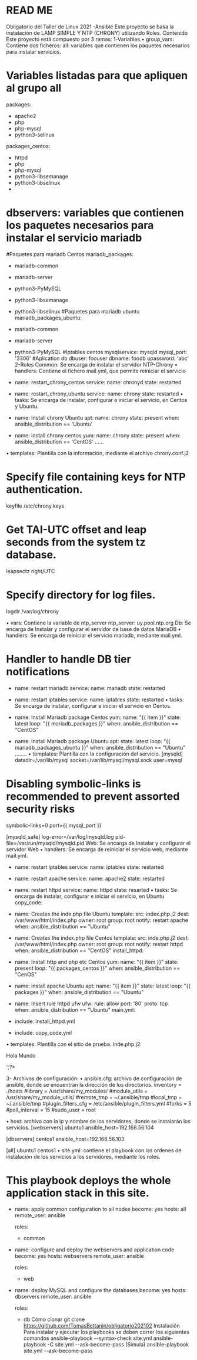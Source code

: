 # READ ME
Obligatorio del Taller de Linux 2021 -Ansible
Este proyecto se basa la instalación de LAMP SIMPLE Y NTP (CHRONY) utilizando Roles.
Contenido
Este proyecto está compuesto por 3 ramas:
1-Variables 
  •	group_vars:  Contiene dos ficheros:
	all: variables que contienen los paquetes necesarios para instalar servicios.
# Variables listadas para que apliquen al grupo all 
packages:
- apache2
- php
- php-mysql
- python3-selinux

packages_centos:
- httpd
- php
- php-mysql
- python3-libsemanage
- python3-libselinux
-
# dbservers: variables que contienen los paquetes necesarios para instalar el servicio mariadb
#Paquetes para mariadb Centos
mariadb_packages:
- mariadb-common
- mariadb-server
- python3-PyMySQL
- python3-libsemanage
- python3-libselinux
#Paquetes para mariadb ubuntu
mariadb_packages_ubuntu:
- mariadb-common
- mariadb-server
- python3-PyMySQL
#Iptables centos
mysqlservice: mysqld
mysql_port: '3306'
#Aplication db
dbuser: foouser
dbname: foodb
upassword: 'abc'
2-Roles
Common: Se encarga de instalar el servidor NTP-Chrony
•	handlers: Contiene el fichero mail.yml, que permite reiniciar el servicio
- name: restart_chrony_centos
  service:
    name: chronyd
    state: restarted

- name: restart_chrony_ubuntu
  service: 
    name: chrony
    state: restarted
•	tasks: Se encarga de instalar, configurar e iniciar el servicio, en Centos y Ubuntu.
- name: Install chrony Ubuntu
  apt:
    name: chrony
    state: present
  when: ansible_distribution == 'Ubuntu'
   

- name: install chrony centos
  yum:
    name: chrony
    state: present
  when: ansible_distribution == 'CentOS'
……

•	templates: Plantilla con la información, mediante el archivo  chrony.conf.j2
# Specify file containing keys for NTP authentication.
keyfile /etc/chrony.keys

# Get TAI-UTC offset and leap seconds from the system tz database.
leapsectz right/UTC

# Specify directory for log files.
logdir /var/log/chrony

•	vars: Contiene la variable de ntp_server
ntp_server: uy.pool.ntp.org
Db: Se encarga de Instalar y configurar el servidor de base de datos MariaDB
•	handlers: Se encarga de reiniciar el servicio mariadb, mediante mail.yml.
# Handler to handle DB tier notifications

- name: restart mariadb
  service:
    name: mariadb
    state: restarted

- name: restart iptables
  service:
    name: iptables
    state: restarted
•	tasks: Se encarga de instalar, configurar e iniciar el servicio en Centos.
- name: Install Mariadb package Centos
  yum:
    name: "{{ item }}"
    state: latest
  loop: "{{ mariadb_packages }}"
  when: ansible_distribution == "CentOS"

- name: Install Mariadb package Ubuntu
  apt:
    state: latest
    loop: "{{ mariadb_packages_ubuntu }}" 
  when: ansible_distribution == "Ubuntu"
……..
•	templates: Plantilla con la configuración del servicio.
[mysqld]
datadir=/var/lib/mysql
socket=/var/lib/mysql/mysql.sock
user=mysql
# Disabling symbolic-links is recommended to prevent assorted security risks
symbolic-links=0
port={{ mysql_port }}

[mysqld_safe]
log-error=/var/log/mysqld.log
pid-file=/var/run/mysqld/mysqld.pid
Web: Se encarga de Instalar y configurar el servidor Web 
•	handlers: Se encarga de reiniciar el servicio web, mediante mail.yml.
- name: restart iptables
  service:
    name: iptables
    state: restarted

- name: restart apache
  service: 
    name: apache2
    state: restarted
  
- name: restart httpd
  service:
    name: httpd
    state: resarted
•	tasks: Se encarga de instalar, configurar e iniciar el servicio, en Ubuntu
copy_code:
- name: Creates the inde.php file Ubuntu
  template:
    src: index.php.j2
    dest: /var/www/html/index.php
    owner: root
    group: root
  notify: restart apache   
  when: ansible_distribution == "Ubuntu"

- name: Creates the index.php file Centos
  template:
    src: inde.php.j2
    dest: /var/www/html/index.php
    owner: root
    group: root
  notify: restart httpd
  when: ansible_distribution == "CentOS"
	install_httpd:
- name: Install http and php etc Centos
  yum:
    name: "{{ item }}"
    state: present
  loop: "{{ packages_centos }}" 
  when: ansible_distribution == "CenOS" 

- name: install apache Ubuntu
  apt: 
    name: "{{ item }}"
    state: latest
  loop: "{{ packages }}"
  when: ansible_distribution == "Ubuntu"

- name: Insert rule httpd ufw
  ufw:
    rule: allow
    port: '80'
    proto: tcp    
  when: ansible_distribution == "Ubuntu"
	main.yml: 
- include: install_httpd.yml
- include: copy_code.yml

•	templates: Plantilla con el sitio de prueba.
Inde.php.j2:
<html>
 <head>
  <title> Prueba de  PHP </title>
 </head>
 <body>
 <?phpecho '<p>Hola Mundo</p>';?>
 </body>
</html>
 

3- Archivos de configuración:
•	ansible.cfg: archivo de configuración de ansible, donde se encuentran la dirección de los directorios.
inventory      = ./hosts
#library        = /usr/share/my_modules/
#module_utils   = /usr/share/my_module_utils/
#remote_tmp     = ~/.ansible/tmp
#local_tmp      = ~/.ansible/tmp
#plugin_filters_cfg = /etc/ansible/plugin_filters.yml
#forks          = 5
#poll_interval  = 15
#sudo_user      = root

•	host:  archivo con la ip y nombre de los servidores, donde se instalarán los servicios.
[webservers]
ubuntu1 ansible_host=192.168.56.104

[dbservers]
centos1 ansible_host=192.168.56.103

[all]
ubuntu1
centos1
•	site.yml: contiene el playbook con las ordenes de instalación de los servicios a los servidores, mediante los roles.
# This playbook deploys the whole application stack in this site.

- name: apply common configuration to all nodes
  become: yes
  hosts: all
  remote_user: ansible

  roles:
   - common

- name: configure and deploy the webservers and application code
  become: yes
  hosts: webservers
  remote_user: ansible

  roles:
   - web
- name: deploy MySQL and configure the databases
  become: yes
  hosts: dbservers
  remote_user: ansible

  roles:
   - db
Cómo clonar
git clone https://github.com/TomasBettanin/obligatorio202102
Instalación
Para instalar y ejecutar los playbooks se deben correr los siguientes comandos
ansible-playbook --syntax-check site.yml
ansible-playbook -C site.yml --ask-become-pass (Simula)
ansible-playbook site.yml --ask-become-pass

